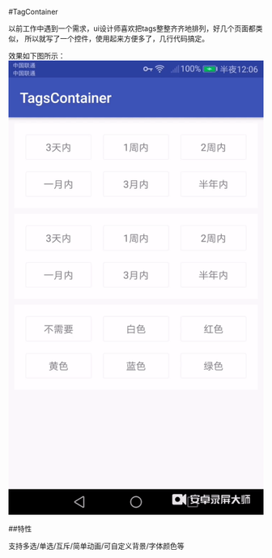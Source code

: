 #TagContainer

以前工作中遇到一个需求，ui设计师喜欢把tags整整齐齐地排列，好几个页面都类似，
所以就写了一个控件，使用起来方便多了，几行代码搞定。

效果如下图所示：
![tagContainer](https://github.com/nanhuaqq/TagContainer/blob/master/art/ezgif-4-d8ddce92a3.gif?raw=true)

##特性

支持多选/单选/互斥/简单动画/可自定义背景/字体颜色等